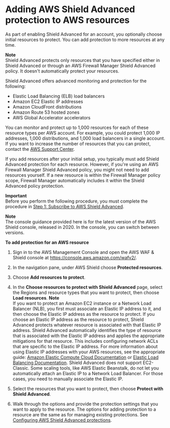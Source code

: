 # Adding AWS Shield Advanced protection to AWS resources<a name="configure-new-protection"></a>

As part of enabling Shield Advanced for an account, you optionally choose initial resources to protect\. You can add protection to more resources at any time\.

**Note**  
Shield Advanced protects only resources that you have specified either in Shield Advanced or through an AWS Firewall Manager Shield Advanced policy\. It doesn't automatically protect your resources\.

Shield Advanced offers advanced monitoring and protection for the following:
+ Elastic Load Balancing \(ELB\) load balancers
+ Amazon EC2 Elastic IP addresses
+ Amazon CloudFront distributions
+ Amazon Route 53 hosted zones
+ AWS Global Accelerator accelerators

You can monitor and protect up to 1,000 resources for each of these resource types per AWS account\. For example, you could protect 1,000 IP addresses, 1,000 distributions, and 1,000 load balancers in a single account\. If you want to increase the number of resources that you can protect, contact the [AWS Support Center](https://console.aws.amazon.com/support/home#/)\.

If you add resources after your initial setup, you typically must add Shield Advanced protection for each resource\. However, if you're using an AWS Firewall Manager Shield Advanced policy, you might not need to add resources yourself\. If a new resource is within the Firewall Manager policy scope, Firewall Manager automatically includes it within the Shield Advanced policy protection\.

**Important**  
Before you perform the following procedure, you must complete the procedure in [Step 1: Subscribe to AWS Shield Advanced](enable-ddos-prem.md)\.

**Note**  
The console guidance provided here is for the latest version of the AWS Shield console, released in 2020\. In the console, you can switch between versions\. <a name="configure-new-protection-procedure"></a>

**To add protection for an AWS resource**

1. Sign in to the AWS Management Console and open the AWS WAF & Shield console at [https://console\.aws\.amazon\.com/wafv2/](https://console.aws.amazon.com/wafv2/)\. 

1. In the navigation pane, under AWS Shield choose **Protected resources**\. 

1. Choose **Add resources to protect**\.

1. In the **Choose resources to protect with Shield Advanced** page, select the Regions and resource types that you want to protect, then choose **Load resources**\. 
**Note**  
If you want to protect an Amazon EC2 instance or a Network Load Balancer \(NLB\), you first must associate an Elastic IP address to it, and then choose the Elastic IP address as the resource to protect\.
If you choose an Elastic IP address as the resource to protect, Shield Advanced protects whatever resource is associated with that Elastic IP address\. Shield Advanced automatically identifies the type of resource that is associated with the Elastic IP address and applies the appropriate mitigations for that resource\. This includes configuring network ACLs that are specific to the Elastic IP address\. For more information about using Elastic IP addresses with your AWS resources, see the appropriate guide: [Amazon Elastic Compute Cloud Documentation](https://aws.amazon.com/documentation/ec2/) or [Elastic Load Balancing Documentation](https://aws.amazon.com/documentation/elastic-load-balancing/)\.
Shield Advanced does not support EC2\-Classic\.
Some scaling tools, like AWS Elastic Beanstalk, do not let you automatically attach an Elastic IP to a Network Load Balancer\. For those cases, you need to manually associate the Elastic IP\. 

1. Select the resources that you want to protect, then choose **Protect with Shield Advanced**\.

1. Walk through the options and provide the protection settings that you want to apply to the resource\. The options for adding protection to a resource are the same as for managing existing protections\. See [Configuring AWS Shield Advanced protections](manage-protection.md)\.